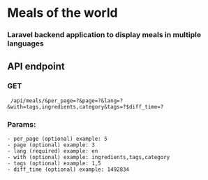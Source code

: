 # Meals of the world

### Laravel backend application to display meals in multiple languages
## API endpoint

### GET
```
 /api/meals/&per_page=?&page=?&lang=?&with=tags,ingredients,category&tags=?$diff_time=?
```

### Params: 
    - per_page (optional) example: 5
    - page (optional) example: 3
    - lang (required) example: en
    - with (optional) example: ingredients,tags,category
    - tags (optional) example: 1,5
    - diff_time (optional) example: 1492834